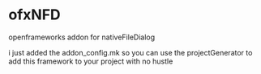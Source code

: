 # ofxNFD
openframeworks addon for nativeFileDialog

i just added the addon_config.mk so you can use the projectGenerator to add this framework to your project with no hustle
